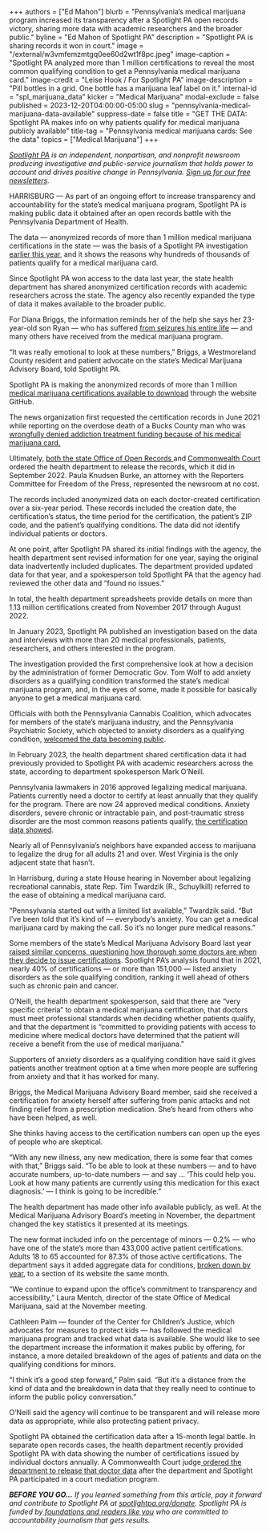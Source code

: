 +++
authors = ["Ed Mahon"]
blurb = "Pennsylvania’s medical marijuana program increased its transparency after a Spotlight PA open records victory, sharing more data with academic researchers and the broader public."
byline = "Ed Mahon of Spotlight PA"
description = "Spotlight PA is sharing records it won in court."
image = "/external/w3vmfemzmtgq0ee60d2wt1f8pc.jpeg"
image-caption = "Spotlight PA analyzed more than 1 million certifications to reveal the most common qualifying condition to get a Pennsylvania medical marijuana card."
image-credit = "Leise Hook / For Spotlight PA"
image-description = "Pill bottles in a grid. One bottle has a marijuana leaf label on it."
internal-id = "spl_marijuana_data"
kicker = "Medical Marijuana"
modal-exclude = false
published = 2023-12-20T04:00:00-05:00
slug = "pennsylvania-medical-marijuana-data-available"
suppress-date = false
title = "GET THE DATA: Spotlight PA makes info on why patients qualify for medical marijuana publicly available"
title-tag = "Pennsylvania medical marijuana cards: See the data"
topics = ["Medical Marijuana"]
+++

<a href="https://www.spotlightpa.org/"><em>Spotlight PA</em></a><em> is an independent, nonpartisan, and nonprofit newsroom producing investigative and public-service journalism that holds power to account and drives positive change in Pennsylvania. </em><a href="https://www.spotlightpa.org/newsletters"><em>Sign up for our free newsletters</em></a><em>.</em>

HARRISBURG — As part of an ongoing effort to increase transparency and accountability for the state’s medical marijuana program, Spotlight PA is making public data it obtained after an open records battle with the Pennsylvania Department of Health.

The data — anonymized records of more than 1 million medical marijuana certifications in the state — was the basis of a Spotlight PA investigation <a href="https://www.spotlightpa.org/news/2023/01/pa-medical-marijuana-certification-card-anxiety/">earlier this year</a>, and it shows the reasons why hundreds of thousands of patients qualify for a medical marijuana card.

Since Spotlight PA won access to the data last year, the state health department has shared anonymized certification records with academic researchers across the state. The agency also recently expanded the type of data it makes available to the broader public.

<script src="https://www.spotlightpa.org/embed.js" async></script><div data-spl-embed-version="1" data-spl-src="https://www.spotlightpa.org/embeds/newsletter/"></div>

For Diana Briggs, the information reminds her of the help she says her 23-year-old son Ryan — who has suffered <a href="https://radio.wpsu.org/2018-01-29/pennsylvania-patients-ready-for-medical-marijuana">from seizures his entire life</a> — and many others have received from the medical marijuana program.

“It was really emotional to look at these numbers,” Briggs, a Westmoreland County resident and patient advocate on the state’s Medical Marijuana Advisory Board, told Spotlight PA.

Spotlight PA is making the anonymized records of more than 1 million <a href="https://github.com/ed-mahon/Spotlight-PA-marijuana-certifications">medical marijuana certifications available to download</a> through the website GitHub.

The news organization first requested the certification records in June 2021 while reporting on the overdose death of a Bucks County man who was <a href="https://www.spotlightpa.org/news/2021/06/pa-medical-marijuana-insurance-drug-treatment-confusion/">wrongfully denied addiction treatment funding because of his medical marijuana card.</a>

Ultimately, <a href="https://www.spotlightpa.org/news/2021/09/pa-cannabis-qualifying-conditions-open-records/">both the state Office of Open Records </a>and <a href="https://www.spotlightpa.org/news/2022/08/pa-medical-marijuana-program-addiction-treatment-court-order/">Commonwealth Court</a> ordered the health department to release the records, which it did in September 2022. Paula Knudsen Burke, an attorney with the Reporters Committee for Freedom of the Press, represented the newsroom at no cost.

The records included anonymized data on each doctor-created certification over a six-year period. These records included the creation date, the certification’s status, the time period for the certification, the patient’s ZIP code, and the patient’s qualifying conditions. The data did not identify individual patients or doctors.

At one point, after Spotlight PA shared its initial findings with the agency, the health department sent revised information for one year, saying the original data inadvertently included duplicates. The department provided updated data for that year, and a spokesperson told Spotlight PA that the agency had reviewed the other data and “found no issues.”

In total, the health department spreadsheets provide details on more than 1.13 million certifications created from November 2017 through August 2022.

In January 2023, Spotlight PA published an investigation based on the data and interviews with more than 20 medical professionals, patients, researchers, and others interested in the program.

The investigation provided the first comprehensive look at how a decision by the administration of former Democratic Gov. Tom Wolf to add anxiety disorders as a qualifying condition transformed the state’s medical marijuana program, and, in the eyes of some, made it possible for basically anyone to get a medical marijuana card.

Officials with both the Pennsylvania Cannabis Coalition, which advocates for members of the state’s marijuana industry, and the Pennsylvania Psychiatric Society, which objected to anxiety disorders as a qualifying condition, <a href="https://www.spotlightpa.org/news/2023/01/pa-medical-marijuana-certification-card-anxiety-analysis/">welcomed the data becoming public</a>.

In February 2023, the health department shared certification data it had previously provided to Spotlight PA with academic researchers across the state, according to department spokesperson Mark O’Neill.

Pennsylvania lawmakers in 2016 approved legalizing medical marijuana. Patients currently need a doctor to certify at least annually that they qualify for the program. There are now 24 approved medical conditions. Anxiety disorders, severe chronic or intractable pain, and post-traumatic stress disorder are the most common reasons patients qualify, <a href="https://www.spotlightpa.org/news/2023/01/pa-medical-marijuana-certification-card-anxiety-analysis/">the certification data showed</a>.

Nearly all of Pennsylvania’s neighbors have expanded access to marijuana to legalize the drug for all adults 21 and over. West Virginia is the only adjacent state that hasn’t.

In Harrisburg, during a state House hearing in November about legalizing recreational cannabis, state Rep. Tim Twardzik (R., Schuylkill) referred to the ease of obtaining a medical marijuana card.

“Pennsylvania started out with a limited list available,” Twardzik said. “But I’ve been told that it’s kind of — everybody’s anxiety. You can get a medical marijuana card by making the call. So it’s no longer pure medical reasons.”

Some members of the state’s Medical Marijuana Advisory Board last year <a href="https://www.spotlightpa.org/news/2022/12/pa-medical-marijuana-cards-telemedicine-doctor-oversight/">raised similar concerns, questioning how thorough some doctors are when they decide to issue certifications</a>. Spotlight PA’s analysis found that in 2021, nearly 40% of certifications — or more than 151,000 — listed anxiety disorders as the sole qualifying condition, ranking it well ahead of others such as chronic pain and cancer.

O’Neill, the health department spokesperson, said that there are “very specific criteria” to obtain a medical marijuana certification, that doctors must meet professional standards when deciding whether patients qualify, and that the department is “committed to providing patients with access to medicine where medical doctors have determined that the patient will receive a benefit from the use of medical marijuana.”

Supporters of anxiety disorders as a qualifying condition have said it gives patients another treatment option at a time when more people are suffering from anxiety and that it has worked for many.

Briggs, the Medical Marijuana Advisory Board member, said she received a certification for anxiety herself after suffering from panic attacks and not finding relief from a prescription medication. She’s heard from others who have been helped, as well.

She thinks having access to the certification numbers can open up the eyes of people who are skeptical.

“With any new illness, any new medication, there is some fear that comes with that,” Briggs said. “To be able to look at these numbers — and to have accurate numbers, up-to-date numbers — and say … ‘This could help you. Look at how many patients are currently using this medication for this exact diagnosis.’ — I think is going to be incredible.”

The health department has made other info available publicly, as well. At the Medical Marijuana Advisory Board’s meeting in November, the department changed the key statistics it presented at its meetings.

The new format included info on the percentage of minors — 0.2% — who have one of the state’s more than 433,000 active patient certifications. Adults 18 to 65 accounted for 87.3% of those active certifications. The department says it added aggregate data for conditions, <a href="https://www.health.pa.gov/topics/programs/Medical%20Marijuana/Pages/Medical%20Marijuana.aspx">broken down by year</a>, to a section of its website the same month.

“We continue to expand upon the office’s commitment to transparency and accessibility,” Laura Mentch, director of the state Office of Medical Marijuana, said at the November meeting.

Cathleen Palm — founder of the Center for Children’s Justice, which advocates for measures to protect kids — has followed the medical marijuana program and tracked what data is available. She would like to see the department increase the information it makes public by offering, for instance, a more detailed breakdown of the ages of patients and data on the qualifying conditions for minors.

“I think it’s a good step forward,” Palm said. “But it’s a distance from the kind of data and the breakdown in data that they really need to continue to inform the public policy conversation.”

<script src="https://www.spotlightpa.org/embed.js" async></script><div data-spl-embed-version="1" data-spl-src="https://www.spotlightpa.org/embeds/donate/"></div>

O’Neill said the agency will continue to be transparent and will release more data as appropriate, while also protecting patient privacy.

Spotlight PA obtained the certification data after a 15-month legal battle. In separate open records cases, the health department recently provided Spotlight PA with data showing the number of certifications issued by individual doctors annually. A Commonwealth Court judge<a href="https://www.spotlightpa.org/news/2023/11/medical-marijuana-doctor-data-ordered-released/"> ordered the department to release that doctor data</a> after the department and Spotlight PA participated in a court mediation program.

<strong><em>BEFORE YOU GO…</em></strong><em> If you learned something from this article, pay it forward and contribute to Spotlight PA at </em><a href="https://www.spotlightpa.org/donate"><em>spotlightpa.org/donate</em></a><em>. Spotlight PA is funded by</em><a href="https://www.spotlightpa.org/support"><em> foundations and readers like you</em></a><em> who are committed to accountability journalism that gets results.</em>

